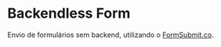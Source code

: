 # Backendless Form

Envio de formulários sem backend, utilizando o [FormSubmit.co](https://formsubmit.co/).
